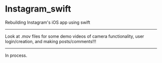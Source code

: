 # Instagram_swift
Rebuilding Instagram's iOS app using swift

*****
Look at .mov files for some demo videos of camera functionality, user login/creation, and making posts/comments!!!
*****

In process.
